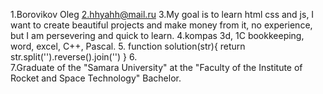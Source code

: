 1.Borovikov Oleg
2.hhyahh@mail.ru
3.My goal is to learn html css and js, I want to create beautiful projects and make money from it, no experience, but I am persevering and quick to learn.
4.kompas 3d, 1С bookkeeping, word, excel, C++, Pascal. 
5.  function solution(str){
    return str.split('').reverse().join('')
    }
6.   
7.Graduate of the "Samara University" at the "Faculty of the Institute of Rocket and Space Technology" Bachelor.
